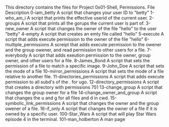 This directory contains the files for Project 0x01-Shell, Permissions.
File      		Description
0-iam_betty		A script that changes your user ID to "betty"
1-who_am_i		A script that prints the effective userid of the current user.
2-groups		A script that prints all the gorups the current user is part of.
3-new_owner		A script that changes the owner of the file "hello" to the user "betty"
4-empty			A script that creates an emty file called "hello"
5-execute		A script that adds execute permission to the owner of the file "hello"
6-multiple_permissions	A screipt that adds execute permission to the owener and the group owener, and read permission to other users for a file.
7-everybody		A script that adds exeution permission to the owner, group owner, and other users for a file.
8-James_Bond		A script that sets the permission of a file to match a specific image.
9-John_Doe		A script that sets the mode of a file
10-mirror_permissions	A script that sets the mode of a file relative to another file.
11-directories_permissions	 A script that adds execute permission to all subd's of the . for ugo.
12-directory_permissions	 A script that creates a directory with permissions 751
13-change_group		A script that changes the group owner for a file
14-change_owner_and_group 	 A script that changes the u and g for all files and d in cwd.
15-symbolic_link_permissions	 A script that changes the owner and the group owener of a file.
16-if_only		A script that changes the owner of a file if it is owned by a specific user.
100-Star_Wars		A script that will play Star Wars episode 4 in the terminal.
101-man_holberton	A man page   